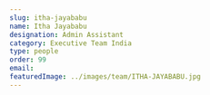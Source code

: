 ```yaml
---
slug: itha-jayababu
name: Itha Jayababu
designation: Admin Assistant
category: Executive Team India
type: people
order: 99
email:
featuredImage: ../images/team/ITHA-JAYABABU.jpg
---
```

